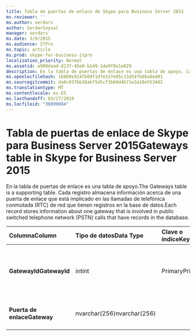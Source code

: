 ```yaml
---
title: Tabla de puertas de enlace de Skype para Business Server 2015
ms.reviewer: ''
ms.author: serdars
author: SerdarSoysal
manager: serdars
ms.date: 3/9/2015
ms.audience: ITPro
ms.topic: article
ms.prod: skype-for-business-itpro
localization_priority: Normal
ms.assetid: a909daad-d137-45e0-b149-1de9f8e1e029
description: En la tabla de puertas de enlace es una tabla de apoyo. Cada registro almacena información acerca de una puerta de enlace que está implicado en las llamadas de telefónica conmutada (RTC) de red que tienen registros en la base de datos.
ms.openlocfilehash: 16860e924fb69f1dfe337e05c13d54fb66a8ed81
ms.sourcegitcommit: da8c037bb30abf5d5cf3b60d4b71e3a10e553402
ms.translationtype: MT
ms.contentlocale: es-ES
ms.lasthandoff: 03/27/2019
ms.locfileid: "30899084"
---
```

# <a name="gateways-table-in-skype-for-business-server-2015"></a><span data-ttu-id="58261-104">Tabla de puertas de enlace de Skype para Business Server 2015</span><span class="sxs-lookup"><span data-stu-id="58261-104">Gateways table in Skype for Business Server 2015</span></span>
 
<span data-ttu-id="58261-105">En la tabla de puertas de enlace es una tabla de apoyo.</span><span class="sxs-lookup"><span data-stu-id="58261-105">The Gateways table is a supporting table.</span></span> <span data-ttu-id="58261-106">Cada registro almacena información acerca de una puerta de enlace que está implicado en las llamadas de telefónica conmutada (RTC) de red que tienen registros en la base de datos.</span><span class="sxs-lookup"><span data-stu-id="58261-106">Each record stores information about one gateway that is involved in public switched telephone network (PSTN) calls that have records in the database.</span></span>
  
|<span data-ttu-id="58261-107">**Columna**</span><span class="sxs-lookup"><span data-stu-id="58261-107">**Column**</span></span>|<span data-ttu-id="58261-108">**Tipo de datos**</span><span class="sxs-lookup"><span data-stu-id="58261-108">**Data Type**</span></span>|<span data-ttu-id="58261-109">**Clave o índice**</span><span class="sxs-lookup"><span data-stu-id="58261-109">**Key/Index**</span></span>|<span data-ttu-id="58261-110">**Detalles**</span><span class="sxs-lookup"><span data-stu-id="58261-110">**Details**</span></span>|
|:-----|:-----|:-----|:-----|
|<span data-ttu-id="58261-111">**GatewayId**</span><span class="sxs-lookup"><span data-stu-id="58261-111">**GatewayId**</span></span> <br/> |<span data-ttu-id="58261-112">int</span><span class="sxs-lookup"><span data-stu-id="58261-112">int</span></span>  <br/> |<span data-ttu-id="58261-113">Primary</span><span class="sxs-lookup"><span data-stu-id="58261-113">Primary</span></span>  <br/> |<span data-ttu-id="58261-114">Número único que identifica esta puerta de enlace.</span><span class="sxs-lookup"><span data-stu-id="58261-114">Unique number identifying this gateway.</span></span>  <br/> |
|<span data-ttu-id="58261-115">**Puerta de enlace**</span><span class="sxs-lookup"><span data-stu-id="58261-115">**Gateway**</span></span> <br/> |<span data-ttu-id="58261-116">nvarchar(256)</span><span class="sxs-lookup"><span data-stu-id="58261-116">nvarchar(256)</span></span>  <br/> | <br/> |<span data-ttu-id="58261-117">Nombre de la puerta de enlace.</span><span class="sxs-lookup"><span data-stu-id="58261-117">Gateway name.</span></span>  <br/> |
   

